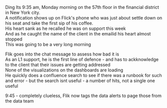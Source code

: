 Ding 
Its 9:35 am, Monday morning on the 57th floor in the financial district in New York city.  
A notification shows up on Flick's phone who was just about settle down on his seat and take the first sip of his coffee.  
His heart sank as he recalled he was on support this week  
And as he caught the name of the client in the emailid his heart almost stopped  
This was going to be a very long morning  

Flik goes into the chat message to assess how bad it is  
As an L1 support, he is the first line of defence - and has to ackknowledge to the client that their issues are getting addressed  
None of the visualizations on the dashboards are loading  
He quickly does a confluence search to see if there was a runbook for such and error - but the search isnt useful - a number of hits, not a single one useful  

9:45 - completely clueless, Flik now tags the data alerts to page those from the data team

